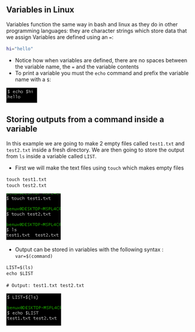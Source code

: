 ## Variables in Linux
Variables function the same way in bash and linux as they do in other programming languages: they are character strings which store data that we assign
Variables are defined using an `=`:
```bash
hi="hello"
```
* Notice how when variables are defined, there are no spaces between the variable name, the `=` and the variable contents
* To print a variable you must the `echo` command and prefix the variable name with a `$`:

![](print_var.png)

## Storing outputs from a command inside a variable
In this example we are going to make 2 empty files called `test1.txt` and `test2.txt` inside a fresh directory. We are then going to store the output from `ls` inside a variable called `LIST`.
* First we will make the text files using `touch` which makes empty files
```
touch test1.txt
touch test2.txt
```
![](make_files.png)


* Output can be stored in variables with the following syntax : `var=$(command)`
```
LIST=$(ls)
echo $LIST

# Output: test1.txt test2.txt
```

![](list.png)



